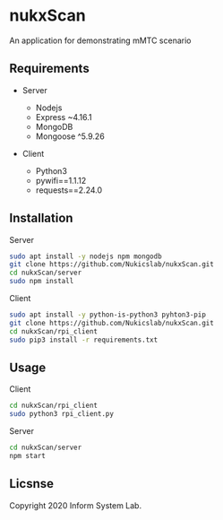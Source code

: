nukxScan
===
An application for demonstrating mMTC scenario

## Requirements

- Server
    - Nodejs
    - Express ~4.16.1
    - MongoDB
    - Mongoose ^5.9.26

- Client
    - Python3
    - pywifi==1.1.12
    - requests==2.24.0

## Installation

Server
```bash
sudo apt install -y nodejs npm mongodb
git clone https://github.com/Nukicslab/nukxScan.git
cd nukxScan/server
sudo npm install
```

Client
```bash
sudo apt install -y python-is-python3 pyhton3-pip
git clone https://github.com/Nukicslab/nukxScan.git
cd nukxScan/rpi_client
sudo pip3 install -r requirements.txt
```

## Usage

Client
```bash
cd nukxScan/rpi_client
sudo python3 rpi_client.py 
```

Server
```bash
cd nukxScan/server
npm start
```

## Licsnse
Copyright 2020 Inform System Lab.
